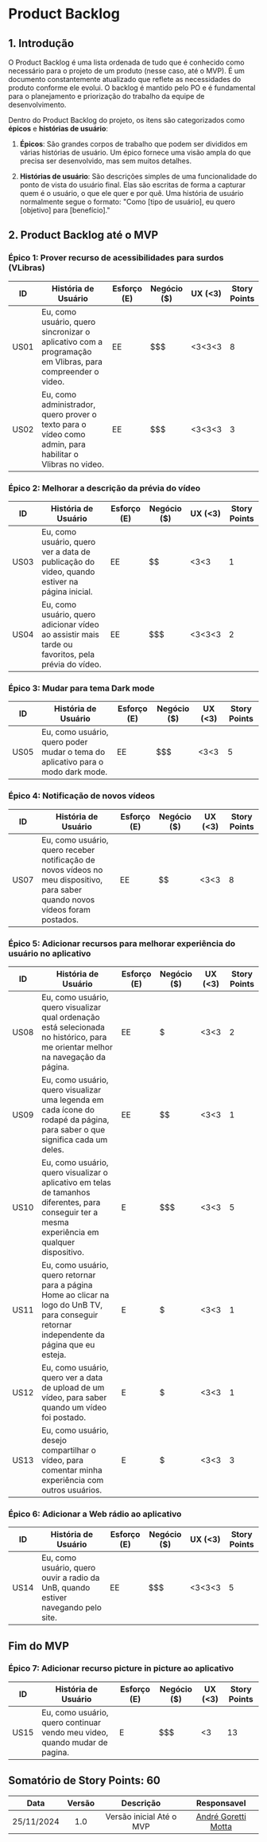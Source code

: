 # Product Backlog

## 1. Introdução

O Product Backlog é uma lista ordenada de tudo que é conhecido como necessário para o projeto de um produto (nesse caso, até o MVP). É um documento constantemente atualizado que reflete as necessidades do produto conforme ele evolui. O backlog é mantido pelo PO e é fundamental para o planejamento e priorização do trabalho da equipe de desenvolvimento.

Dentro do Product Backlog do projeto, os itens são categorizados como **épicos** e **histórias de usuário**:

1. **Épicos**: São grandes corpos de trabalho que podem ser divididos em várias histórias de usuário. Um épico fornece uma visão ampla do que precisa ser desenvolvido, mas sem muitos detalhes.

2. **Histórias de usuário**: São descrições simples de uma funcionalidade do ponto de vista do usuário final. Elas são escritas de forma a capturar quem é o usuário, o que ele quer e por quê. Uma história de usuário normalmente segue o formato: "Como [tipo de usuário], eu quero [objetivo] para [benefício]."

## 2. Product Backlog até o MVP

### Épico 1: Prover recurso de acessibilidades para surdos (VLibras)

| ID  | História de Usuário | Esforço (E) | Negócio ($) | UX (<3) | Story Points |
|-----|---------------------|-------------|-------------|---------| ------------ |
| US01   | Eu, como usuário, quero sincronizar o aplicativo com a programação em Vlibras, para compreender o video.  | EE | $$$ | <3<3<3 | 8 |
| US02   | Eu, como administrador, quero prover o texto para o vídeo como admin, para habilitar o Vlibras no video. | EE | $$$ | <3<3<3 | 3 |

### Épico 2: Melhorar a descrição da prévia do vídeo

| ID  | História de Usuário | Esforço (E) | Negócio ($) | UX (<3) | Story Points |
|-----|---------------------|-------------|-------------|---------| ------------ |
| US03   | Eu, como usuário, quero ver a data de publicação do video, quando estiver na página inicial. | EE | $$ | <3<3 | 1 |
| US04   | Eu, como usuário, quero adicionar vídeo ao assistir mais tarde ou favoritos, pela prévia do vídeo. | EE | $$$ | <3<3<3 | 2 |

### Épico 3: Mudar para tema Dark mode

| ID  | História de Usuário | Esforço (E) | Negócio ($) | UX (<3) | Story Points |
|-----|---------------------|-------------|-------------|---------| ------------ |
| US05   | Eu, como usuário, quero poder mudar o tema do aplicativo para o modo dark mode. | EE | $$$ | <3<3 | 5 |

### Épico 4: Notificação de novos vídeos

| ID  | História de Usuário | Esforço (E) | Negócio ($) | UX (<3) | Story Points |
|-----|---------------------|-------------|-------------|---------| ------------ |
| US07   | Eu, como usuário, quero receber notificação de novos vídeos no meu dispositivo, para saber quando novos vídeos foram postados. | EE | $$ | <3<3 | 8 |

### Épico 5: Adicionar recursos para melhorar experiência do usuário no aplicativo

| ID  | História de Usuário | Esforço (E) | Negócio ($) | UX (<3) | Story Points |
|-----|---------------------|-------------|-------------|---------| ------------ |
| US08  | Eu, como usuário, quero visualizar qual ordenação está selecionada no histórico, para me orientar melhor na navegação da página. | EE | $ | <3<3 | 2 |
| US09  | Eu, como usuário, quero visualizar uma legenda em cada ícone do rodapé da página, para saber o que significa cada um deles. | EE | $$ | <3<3 | 1 |
| US10  | Eu, como usuário, quero visualizar o aplicativo em telas de tamanhos diferentes, para conseguir ter a mesma experiência em qualquer dispositivo. | E | $$$ | <3<3 | 5 |
| US11  | Eu, como usuário, quero retornar para a página Home ao clicar na logo do UnB TV, para conseguir retornar independente da página que eu esteja. | E | $ | <3<3 | 1 |
| US12  | Eu, como usuário, quero ver a data de upload de um vídeo, para saber quando um vídeo foi postado. | E | $ | <3<3 | 1 |
| US13  | Eu, como usuário, desejo compartilhar o vídeo, para comentar minha experiência com outros usuários. | E | $ | <3<3 | 3 |

### Épico 6: Adicionar a Web rádio ao aplicativo

| ID  | História de Usuário | Esforço (E) | Negócio ($) | UX (<3) | Story Points |
|-----|---------------------|-------------|-------------|---------| ------------ |
| US14  | Eu, como usuário, quero ouvir a radio da UnB, quando estiver navegando pelo site. | EE | $$$ | <3<3<3 | 5 |

## Fim do MVP


### Épico 7: Adicionar recurso picture in picture ao aplicativo

| ID  | História de Usuário | Esforço (E) | Negócio ($) | UX (<3) | Story Points |
|-----|---------------------|-------------|-------------|---------| ------------ |
| US15   | Eu, como usuário, quero continuar vendo meu video, quando mudar de pagina. | E | $$$ | <3 | 13 |



## Somatório de Story Points: 60
| Data | Versão | Descrição | Responsavel |
| :-----: | :-------------: | :---------------: | :-: |
| 25/11/2024 | 1.0 | Versão inicial Até o MVP | [André Goretti Motta](https://github.com/AGoretti) | 
